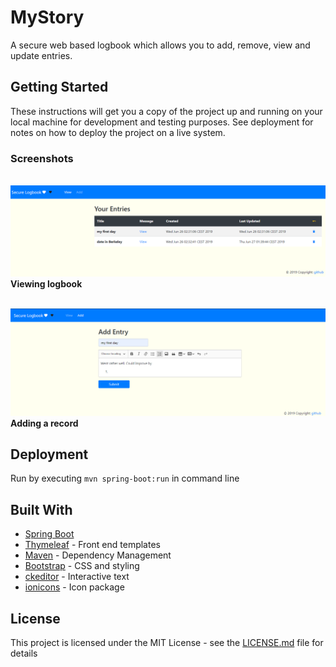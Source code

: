 # MyStory

A secure web based logbook which allows you to add, remove, view and update entries.

## Getting Started

These instructions will get you a copy of the project up and running on your local machine for development and testing purposes. See deployment for notes on how to deploy the project on a live system.

### Screenshots

<br><img src="src/main/resources/view.PNG" width="750"/>   
<b>Viewing logbook</b>

<br><img src="src/main/resources/add.PNG" width="750"/>
<b>Adding a record</b>

## Deployment

Run by executing `mvn spring-boot:run` in command line

## Built With

* [Spring Boot](https://spring.io/projects/spring-boot)
* [Thymeleaf](https://www.thymeleaf.org/) - Front end templates
* [Maven](https://maven.apache.org/) - Dependency Management
* [Bootstrap](https://getbootstrap.com) - CSS and styling
* [ckeditor](https://ckeditor.com) - Interactive text
* [ionicons](https://ionicons.com/) - Icon package


## License

This project is licensed under the MIT License - see the [LICENSE.md](LICENSE.md) file for details

